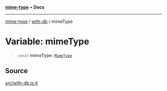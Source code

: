 [**mime-type**](../../README.md) • **Docs**

***

[mime-type](../../modules.md) / [with-db](../README-1.md) / mimeType

# Variable: mimeType

> `const` **mimeType**: [`MimeType`](../../index/classes/MimeType.md)

## Source

[src/with-db.js:4](https://github.com/snowyu/mime-type.js/blob/1c1aa7c4e9a1df1facf3e42a5246849918661de9/src/with-db.js#L4)
